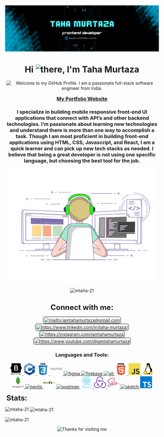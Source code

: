 
<!-- "Hero" Header -->
![MasterHead](images/banner.png)
<h1 align="center">
    Hi <img src='./assets/wave.gif' height='26' alt='there'>, I'm Taha Murtaza
</h1>
<p align='center' style='margin: 16px 4px 8px;'>
    <img src="https://readme-typing-svg.herokuapp.com?font=Fira+Code&pause=1000&color=54A6FF&center=true&vCenter=true&multiline=true&width=710&height=70&lines=Welcome+to+my+GitHub+Profile;I+am+a+passionate+Frontend+software+developer+from+India" alt="Welcome to my GitHub Profile. I am a passionate full-stack software engineer from India." />
</p>
<h3 align='center' style='margin: 16px 4px;'>
    <a href='https://taha-portfolio.vercel.app/'>My Portfolio Website</a>
</h3>
<h3 align="center">
            I specialize in building mobile responsive front-end UI applications
            that connect with API’s and other backend technologies. I’m
            passionate about learning new technologies and understand there is
            more than one way to accomplish a task. Though I am most proficient
            in building front-end applications using HTML, CSS, Javascript, and
            React, I am a quick learner and can pick up new tech stacks as
            needed. I believe that being a great developer is not using one
            specific language, but choosing the best tool for the job.
    </h3>
<!-- Social -->
<p align='center' style='margin: 16px 4px 8px;'>
    <img src="images/coderr.gif">
</p>



<p align="center" style='margin: 16px 4px 8px;'> 
    <img src="https://komarev.com/ghpvc/?username=mtaha-21&label=Profile%20views&color=0e75b6&style=flat" alt="mtaha-21" /> 
</p>

<h3 align="center" style='margin: 32px 4px 8px; font-size: 24px;'>
    Connect with me:
</h3>
<p align="center" style='margin: 16px 4px 8px;'>
 <a href="mailto:iamtahamurtaza@gmail.com" target="blank" rel="noreferrer">
        <img align="center" src="https://www.vectorlogo.zone/logos/gmail/gmail-icon.svg" alt="mailto:iamtahamurtaza@gmail.com" height="30" width="30" style="background: #ffffff; border-radius: 5px; border: 1px solid #000000; margin: 0 2px; padding: 2px;" />
    </a>
    <a href="https://www.linkedin.com/in/taha-murtaza/" target="blank" rel="noreferrer">
        <img align="center" src="https://www.vectorlogo.zone/logos/linkedin/linkedin-icon.svg" alt="https://www.linkedin.com/in/taha-murtaza/" height="30" width="30" style="background: #ffffff; border-radius: 5px; border: 1px solid #000000; margin: 0 2px; padding: 2px;" />
    </a>
    <a href="https://instagram.com/iamtahamurtaza" target="blank" rel="noreferrer">
        <img align="center" src="https://www.vectorlogo.zone/logos/instagram/instagram-icon.svg" alt="https://instagram.com/iamtahamurtaza" height="30" width="30" style="background: #ffffff; border-radius: 5px; border: 1px solid #000000; margin: 0 2px; padding: 2px;" />
    </a>
    <a href="https://www.youtube.com/@iamtahamurtaza" target="blank" rel="noreferrer">
        <img align="center" src="https://www.vectorlogo.zone/logos/youtube/youtube-icon.svg" alt="https://www.youtube.com/@iamtahamurtaza" height="30" width="30" style="background: #ffffff; border-radius: 5px; border: 1px solid #000000; margin: 0 2px; padding: 2px;" />
    </a>
</p>

<h3 align="center">Languages and Tools:</h3>
<p align="center"> <a href="https://getbootstrap.com" target="_blank" rel="noreferrer"> <img src="https://raw.githubusercontent.com/devicons/devicon/master/icons/bootstrap/bootstrap-plain-wordmark.svg" alt="bootstrap" width="40" height="40"/> </a> <a href="https://www.w3schools.com/cpp/" target="_blank" rel="noreferrer"> <img src="https://raw.githubusercontent.com/devicons/devicon/master/icons/cplusplus/cplusplus-original.svg" alt="cplusplus" width="40" height="40"/> </a> <a href="https://www.w3schools.com/css/" target="_blank" rel="noreferrer"> <img src="https://raw.githubusercontent.com/devicons/devicon/master/icons/css3/css3-original-wordmark.svg" alt="css3" width="40" height="40"/> </a> <a href="https://expressjs.com" target="_blank" rel="noreferrer"> <img src="https://raw.githubusercontent.com/devicons/devicon/master/icons/express/express-original-wordmark.svg" alt="express" width="40" height="40"/> </a> <a href="https://www.figma.com/" target="_blank" rel="noreferrer"> <img src="https://www.vectorlogo.zone/logos/figma/figma-icon.svg" alt="figma" width="40" height="40"/> </a> <a href="https://firebase.google.com/" target="_blank" rel="noreferrer"> <img src="https://www.vectorlogo.zone/logos/firebase/firebase-icon.svg" alt="firebase" width="40" height="40"/> </a> <a href="https://git-scm.com/" target="_blank" rel="noreferrer"> <img src="https://www.vectorlogo.zone/logos/git-scm/git-scm-icon.svg" alt="git" width="40" height="40"/> </a> <a href="https://www.w3.org/html/" target="_blank" rel="noreferrer"> <img src="https://raw.githubusercontent.com/devicons/devicon/master/icons/html5/html5-original-wordmark.svg" alt="html5" width="40" height="40"/> </a> <a href="https://developer.mozilla.org/en-US/docs/Web/JavaScript" target="_blank" rel="noreferrer"> <img src="https://raw.githubusercontent.com/devicons/devicon/master/icons/javascript/javascript-original.svg" alt="javascript" width="40" height="40"/> </a> <a href="https://www.linux.org/" target="_blank" rel="noreferrer"> <img src="https://raw.githubusercontent.com/devicons/devicon/master/icons/linux/linux-original.svg" alt="linux" width="40" height="40"/> </a> <a href="https://www.mongodb.com/" target="_blank" rel="noreferrer"> <img src="https://raw.githubusercontent.com/devicons/devicon/master/icons/mongodb/mongodb-original-wordmark.svg" alt="mongodb" width="40" height="40"/> </a> <a href="https://nextjs.org/" target="_blank" rel="noreferrer"> <img src="https://cdn.worldvectorlogo.com/logos/nextjs-2.svg" alt="nextjs" width="40" height="40"/> </a> <a href="https://nodejs.org" target="_blank" rel="noreferrer"> <img src="https://raw.githubusercontent.com/devicons/devicon/master/icons/nodejs/nodejs-original-wordmark.svg" alt="nodejs" width="40" height="40"/> </a> <a href="https://postman.com" target="_blank" rel="noreferrer"> <img src="https://www.vectorlogo.zone/logos/getpostman/getpostman-icon.svg" alt="postman" width="40" height="40"/> </a> <a href="https://reactjs.org/" target="_blank" rel="noreferrer"> <img src="https://raw.githubusercontent.com/devicons/devicon/master/icons/react/react-original-wordmark.svg" alt="react" width="40" height="40"/> </a> <a href="https://redux.js.org" target="_blank" rel="noreferrer"> <img src="https://raw.githubusercontent.com/devicons/devicon/master/icons/redux/redux-original.svg" alt="redux" width="40" height="40"/> </a> <a href="https://sass-lang.com" target="_blank" rel="noreferrer"> <img src="https://raw.githubusercontent.com/devicons/devicon/master/icons/sass/sass-original.svg" alt="sass" width="40" height="40"/> </a> <a href="https://www.sketch.com/" target="_blank" rel="noreferrer"> <img src="https://www.vectorlogo.zone/logos/sketchapp/sketchapp-icon.svg" alt="sketch" width="40" height="40"/> </a> <a href="https://www.typescriptlang.org/" target="_blank" rel="noreferrer"> <img src="https://raw.githubusercontent.com/devicons/devicon/master/icons/typescript/typescript-original.svg" alt="typescript" width="40" height="40"/> </a> </p>
<h3 align="left" style='margin: 0px 4px 8px; font-size: 24px;'>
    Stats:
</h3>
<p><img align="left" src="https://github-readme-stats.vercel.app/api/top-langs?username=mtaha-21&show_icons=true&locale=en&layout=compact" alt="mtaha-21" /></p>

<p>&nbsp;<img align="center" src="https://github-readme-stats.vercel.app/api?username=mtaha-21&show_icons=true&locale=en" alt="mtaha-21" /></p>

<p><img align="center" src="https://github-readme-streak-stats.herokuapp.com/?user=mtaha-21&" alt="mtaha-21" /></p>
<div align="center">
<div align="center">
<img height="120" alt="Thanks for visiting me" width="100%" src="https://raw.githubusercontent.com/BrunnerLivio/brunnerlivio/master/images/marquee.svg" />
</div>
<br />
</div>
